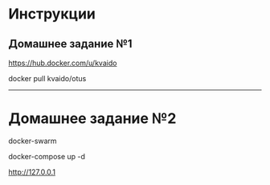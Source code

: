 # Инструкции

## Домашнее задание №1

https://hub.docker.com/u/kvaido

docker pull kvaido/otus

---------------------
# Домашнее задание №2

docker-swarm

docker-compose up -d

http://127.0.0.1